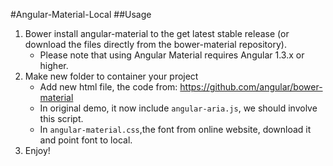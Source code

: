 #Angular-Material-Local
##Usage
1. Bower install angular-material to the get latest stable release (or download the files directly from the bower-material repository).
    - Please note that using Angular Material requires Angular 1.3.x or higher.
2. Make new folder to container your project
    - Add new html file, the code from: https://github.com/angular/bower-material
    - In original demo, it now include `angular-aria.js`, we should involve this script.
    - In `angular-material.css`,the font from online website, download it and point font to local.
3. Enjoy!
